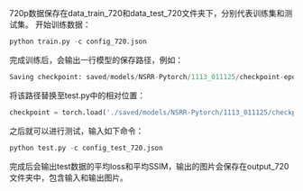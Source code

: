720p数据保存在data_train_720和data_test_720文件夹下，分别代表训练集和测试集。
开始训练数据：
```python
python train.py -c config_720.json

```
完成训练后，会输出一行模型的保存路径，例如：
```python
Saving checkpoint: saved/models/NSRR-Pytorch/1113_011125/checkpoint-epoch400.pth ..
```
将该路径替换至test.py中的相对位置：
```python
checkpoint = torch.load('./saved/models/NSRR-Pytorch/1113_011125/checkpoint-epoch400.pth')
```
之后就可以进行测试，输入如下命令：
```python
python test.py -c config_test_720.json

```
完成后会输出test数据的平均loss和平均SSIM，输出的图片会保存在output_720文件夹中，包含输入和输出图片。
